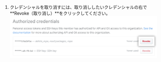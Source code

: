 1. クレデンシャルを取り消すには、取り消ししたいクレデンシャルの右で**Revoke（取り消し）**をクリックしてください。 ![取り消しボタン](/assets/images/help/saml/revoke-credentials.png)
